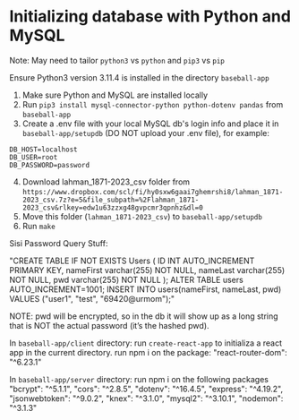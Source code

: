 # Initializing database with Python and MySQL

Note: May need to tailor `python3` vs `python` and `pip3` vs `pip`  

Ensure Python3 version 3.11.4 is installed in the directory `baseball-app`

1. Make sure Python and MySQL are installed locally
2. Run `pip3 install mysql-connector-python python-dotenv pandas` from `baseball-app`
3. Create a .env file with your local MySQL db's login info and place it in `baseball-app/setupdb` (DO NOT upload your .env file), for example:
```
DB_HOST=localhost
DB_USER=root
DB_PASSWORD=password
```
4. Download lahman_1871-2023_csv folder from `https://www.dropbox.com/scl/fi/hy0sxw6gaai7ghemrshi8/lahman_1871-2023_csv.7z?e=5&file_subpath=%2Flahman_1871-2023_csv&rlkey=edw1u63zzxg48gvpcmr3qpnhz&dl=0`
5. Move this folder (`lahman_1871-2023_csv`) to `baseball-app/setupdb`
6. Run `make`

Sisi Password Query Stuff:

"CREATE TABLE IF NOT EXISTS Users (
	ID INT AUTO_INCREMENT PRIMARY KEY,
    nameFirst varchar(255) NOT NULL,
    nameLast varchar(255) NOT NULL,
    pwd varchar(255) NOT NULL
);
ALTER TABLE users AUTO_INCREMENT=1001;
INSERT INTO users(nameFirst, nameLast, pwd)
VALUES
	("user1", "test", "69420@urmom");"

NOTE: pwd will be encrypted, so in the db it will show up as a long string that is NOT the actual password (it’s the hashed pwd). 

In `baseball-app/client` directory: 
run `create-react-app` to initializa a react app in the current directory.
run npm i on the package:
	"react-router-dom": "^6.23.1"

In `baseball-app/server` directory: run npm i on the following packages
	"bcrypt": "^5.1.1",
        "cors": "^2.8.5",
        "dotenv": "^16.4.5",
        "express": "^4.19.2",
        "jsonwebtoken": "^9.0.2",
        "knex": "^3.1.0",
        "mysql2": "^3.10.1",
        "nodemon": "^3.1.3"
